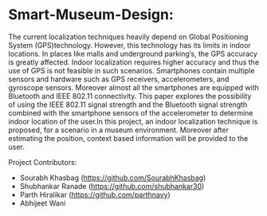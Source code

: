 # Smart-Museum-Design:

The current localization techniques heavily depend on Global Positioning System (GPS)technology. However, this technology has its limits in indoor locations. In places like malls and underground parking’s, the GPS accuracy is greatly affected. Indoor localization requires higher accuracy and thus the use of GPS is not feasible in such scenarios. Smartphones contain multiple sensors and hardware such as GPS receivers, accelerometers, and gyroscope sensors. Moreover almost all the smartphones are equipped with Bluetooth and IEEE 802.11 connectivity. This paper explores the possibility of using the IEEE 802.11 signal strength and the Bluetooth signal strength combined with the smartphone sensors of the accelerometer to determine indoor location of the user.In this project, an indoor localization technique is proposed, for a scenario in a museum environment. Moreover after estimating the position, context based information will be provided to the user. 

Project Contributors: 

- Sourabh Khasbag (https://github.com/SourabhKhasbag)
- Shubhankar Ranade (https://github.com/shubhankar30)
- Parth Hiralikar (https://github.com/parthnavy)
- Abhijeet Wani 
